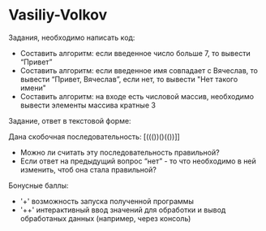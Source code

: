 # Vasiliy-Volkov
Задания, необходимо написать код:

- Составить алгоритм: если введенное число больше 7, то вывести “Привет”
- Составить алгоритм: если введенное имя совпадает с Вячеслав, то вывести “Привет, Вячеслав”, если нет, то вывести "Нет такого имени"
- Составить алгоритм: на входе есть числовой массив, необходимо вывести элементы массива кратные 3

Задание, ответ в текстовой форме:

Дана скобочная последовательность: [((())()(())]]
- Можно ли считать эту последовательность правильной?
- Если ответ на предыдущий вопрос “нет” - то что необходимо в ней изменить, чтоб она стала правильной?

Бонусные баллы:

- '+' возможность запуска полученной программы
- '++' интерактивный ввод значений для обработки и вывод обработаных данных
(например, через консоль)
